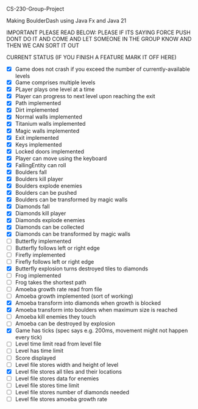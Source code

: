 CS-230-Group-Project

Making BoulderDash using Java Fx and Java 21

IMPORTANT PLEASE READ BELOW:
PLEASE IF ITS SAYING FORCE PUSH DONT DO IT AND COME AND LET SOMEONE IN THE GROUP KNOW AND THEN WE CAN SORT IT OUT

CURRENT STATUS (IF YOU FINISH A FEATURE MARK IT OFF HERE)

- [x] Game does not crash if you exceed the number of currently-available levels
- [x] Game comprises multiple levels
- [x] PLayer plays one level at a time
- [x] Player can progress to next level upon reaching the exit
- [x] Path implemented
- [x] Dirt implemented
- [x] Normal walls implemented
- [x] Titanium walls implemented
- [x] Magic walls implemented
- [x] Exit implemented
- [x] Keys implemented
- [x] Locked doors implemented
- [x] Player can move using the keyboard
- [x] FallingEntity can roll
- [x] Boulders fall
- [x] Boulders kill player
- [x] Boulders explode enemies
- [x] Boulders can be pushed
- [x] Boulders can be transformed by magic walls
- [x] Diamonds fall
- [x] Diamonds kill player
- [x] Diamonds explode enemies
- [x] Diamonds can be collected
- [x] Diamonds can be transformed by magic walls
- [ ] Butterfly implemented
- [ ] Butterfly follows left or right edge
- [ ] Firefly implemented
- [ ] Firefly follows left or right edge
- [x] Butterfly explosion turns destroyed tiles to diamonds
- [ ] Frog implemented
- [ ] Frog takes the shortest path
- [ ] Amoeba growth rate read from file
- [ ] Amoeba growth implemented (sort of working)
- [x] Amoeba transform into diamonds when growth is blocked
- [x] Amoeba transform into boulders when maximum size is reached
- [ ] Amoeba kill enemies they touch
- [ ] Amoeba can be destroyed by explosion
- [x] Game has ticks (spec says e.g. 200ms, movement might not happen every tick)
- [ ] Level time limit read from level file
- [ ] Level has time limit
- [ ] Score displayed
- [ ] Level file stores width and height of level
- [x] Level file stores all tiles and their locations
- [ ] Level file stores data for enemies
- [ ] Level file stores time limit
- [ ] Level file stores number of diamonds needed
- [ ] Level file stores amoeba growth rate
